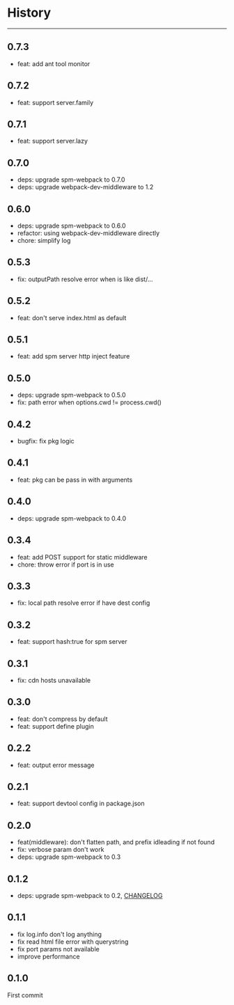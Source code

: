 # History

---

## 0.7.3

- feat: add ant tool monitor

## 0.7.2

- feat: support server.family

## 0.7.1

- feat: support server.lazy

## 0.7.0

- deps: upgrade spm-webpack to 0.7.0
- deps: upgrade webpack-dev-middleware to 1.2

## 0.6.0

- deps: upgrade spm-webpack to 0.6.0
- refactor: using webpack-dev-middleware directly
- chore: simplify log

## 0.5.3

- fix: outputPath resolve error when is like dist/...

## 0.5.2

- feat: don't serve index.html as default

## 0.5.1

- feat: add spm server http inject feature

## 0.5.0

- deps: upgrade spm-webpack to 0.5.0
- fix: path error when options.cwd != process.cwd()

## 0.4.2

- bugfix: fix pkg logic

## 0.4.1

- feat: pkg can be pass in with arguments

## 0.4.0

- deps: upgrade spm-webpack to 0.4.0

## 0.3.4

- feat: add POST support for static middleware
- chore: throw error if port is in use

## 0.3.3

- fix: local path resolve error if have dest config

## 0.3.2

- feat: support hash:true for spm server

## 0.3.1

- fix: cdn hosts unavailable

## 0.3.0

- feat: don't compress by default
- feat: support define plugin

## 0.2.2

- feat: output error message

## 0.2.1

- feat: support devtool config in package.json

## 0.2.0

- feat(middleware): don't flatten path, and prefix idleading if not found
- fix: verbose param don't work
- deps: upgrade spm-webpack to 0.3

## 0.1.2

- deps: upgrade spm-webpack to 0.2, [CHANGELOG](https://github.com/spmjs/spm-webpack/blob/master/HISTORY.md)

## 0.1.1

- fix log.info don't log anything
- fix read html file error with querystring
- fix port params not available
- improve performance

## 0.1.0

First commit
